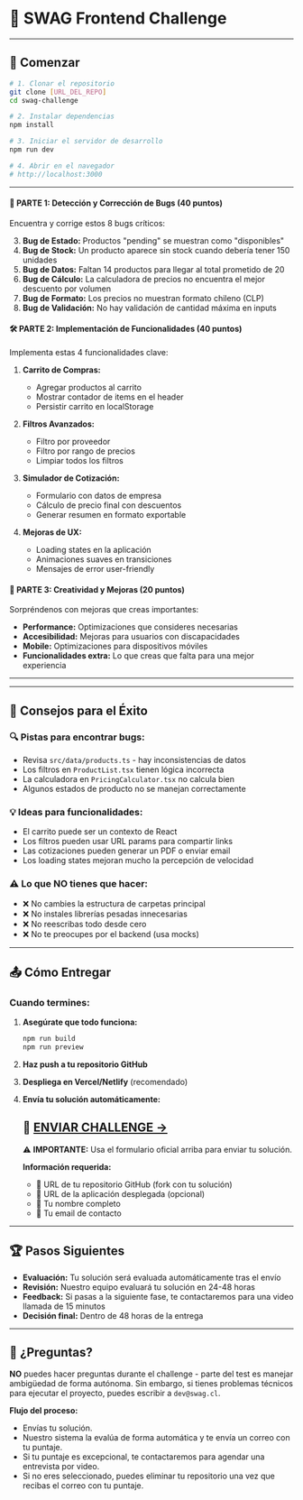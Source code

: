 # 🎯 SWAG Frontend Challenge

---

## 🚀 Comenzar

```bash
# 1. Clonar el repositorio
git clone [URL_DEL_REPO]
cd swag-challenge

# 2. Instalar dependencias
npm install

# 3. Iniciar el servidor de desarrollo
npm run dev

# 4. Abrir en el navegador
# http://localhost:3000
```

---

#### **🐛 PARTE 1: Detección y Corrección de Bugs (40 puntos)**

Encuentra y corrige estos 8 bugs críticos:

<!-- 1. **Bug de Búsqueda:** La búsqueda es case-sensitive y no encuentra productos -->
<!-- 2. **Bug de Ordenamiento:** Falta implementar ordenamiento por precio -->
3. **Bug de Estado:** Productos "pending" se muestran como "disponibles"
4. **Bug de Stock:** Un producto aparece sin stock cuando debería tener 150 unidades
5. **Bug de Datos:** Faltan 14 productos para llegar al total prometido de 20
6. **Bug de Cálculo:** La calculadora de precios no encuentra el mejor descuento por volumen
7. **Bug de Formato:** Los precios no muestran formato chileno (CLP)
8. **Bug de Validación:** No hay validación de cantidad máxima en inputs

#### **🛠️ PARTE 2: Implementación de Funcionalidades (40 puntos)**

Implementa estas 4 funcionalidades clave:

1. **Carrito de Compras:**
   - Agregar productos al carrito
   - Mostrar contador de items en el header
   - Persistir carrito en localStorage

2. **Filtros Avanzados:**
   - Filtro por proveedor
   - Filtro por rango de precios
   - Limpiar todos los filtros

3. **Simulador de Cotización:**
   - Formulario con datos de empresa
   - Cálculo de precio final con descuentos
   - Generar resumen en formato exportable

4. **Mejoras de UX:**
   - Loading states en la aplicación
   - Animaciones suaves en transiciones
   - Mensajes de error user-friendly

#### **🎨 PARTE 3: Creatividad y Mejoras (20 puntos)**

Sorpréndenos con mejoras que creas importantes:

- **Performance:** Optimizaciones que consideres necesarias
- **Accesibilidad:** Mejoras para usuarios con discapacidades  
- **Mobile:** Optimizaciones para dispositivos móviles
- **Funcionalidades extra:** Lo que creas que falta para una mejor experiencia

---
---

## 🎯 Consejos para el Éxito

### **🔍 Pistas para encontrar bugs:**
- Revisa `src/data/products.ts` - hay inconsistencias de datos
- Los filtros en `ProductList.tsx` tienen lógica incorrecta
- La calculadora en `PricingCalculator.tsx` no calcula bien
- Algunos estados de producto no se manejan correctamente

### **💡 Ideas para funcionalidades:**
- El carrito puede ser un contexto de React
- Los filtros pueden usar URL params para compartir links
- Las cotizaciones pueden generar un PDF o enviar email
- Los loading states mejoran mucho la percepción de velocidad

### **⚠️ Lo que NO tienes que hacer:**
- ❌ No cambies la estructura de carpetas principal
- ❌ No instales librerías pesadas innecesarias
- ❌ No reescribas todo desde cero
- ❌ No te preocupes por el backend (usa mocks)

---

## 📤 Cómo Entregar

### **Cuando termines:**

1. **Asegúrate que todo funciona:**
   ```bash
   npm run build
   npm run preview
   ```

2. **Haz push a tu repositorio GitHub**

3. **Despliega en Vercel/Netlify** (recomendado)

4. **Envía tu solución automáticamente:**
   
   ## 🎯 **[ENVIAR CHALLENGE →](https://swag-challenge-form.vercel.app)**
   
   ⚠️ **IMPORTANTE:** Usa el formulario oficial arriba para enviar tu solución.
   
   **Información requerida:**
   - 🔗 URL de tu repositorio GitHub (fork con tu solución)
   - 🚀 URL de la aplicación desplegada (opcional)
   - 👤 Tu nombre completo
   - 📧 Tu email de contacto

---

## 🏆 Pasos Siguientes

- **Evaluación:** Tu solución será evaluada automáticamente tras el envío
- **Revisión:** Nuestro equipo evaluará tu solución en 24-48 horas
- **Feedback:** Si pasas a la siguiente fase, te contactaremos para una video llamada de 15 minutos
- **Decisión final:** Dentro de 48 horas de la entrega

---

## 🤔 ¿Preguntas?

**NO** puedes hacer preguntas durante el challenge - parte del test es manejar ambigüedad de forma autónoma. Sin embargo, si tienes problemas técnicos para ejecutar el proyecto, puedes escribir a `dev@swag.cl`.


**Flujo del proceso:**
- Envías tu solución.
- Nuestro sistema la evalúa de forma automática y te envía un correo con tu puntaje.
- Si tu puntaje es excepcional, te contactaremos para agendar una entrevista por video.
- Si no eres seleccionado, puedes eliminar tu repositorio una vez que recibas el correo con tu puntaje.
